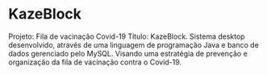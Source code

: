 # KazeBlock
Projeto: Fila de vacinação Covid-19
Título: KazeBlock.
Sistema desktop desenvolvido, através de uma linguagem de programação Java e banco de dados gerenciado pelo MySQL.
Visando uma estratégia de prevenção e organização da fila de vacinação contra o Covid-19.
